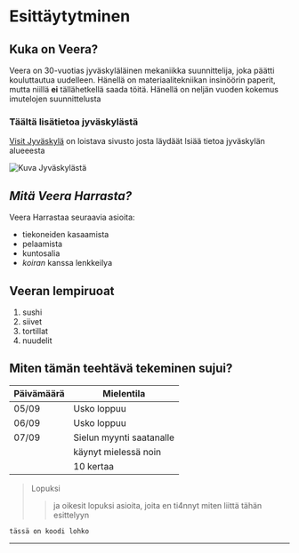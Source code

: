 # Esittäytytminen

## Kuka on Veera?
Veera on 30-vuotias jyväskyläläinen mekaniikka suunnittelija, joka päätti kouluttautua uudelleen. Hänellä on materiaalitekniikan insinöörin paperit, mutta niillä **ei** tällähetkellä saada töitä. Hänellä on neljän vuoden kokemus imutelojen suunnittelusta

### Täältä lisätietoa jyväskylästä

[Visit Jyväskylä](https://visitjyvaskyla.fi/tapahtumat/?gad_source=1&gad_campaignid=22427931299&gbraid=0AAAAADmVfqr8sNCUN9V-nIBB_0z5O_7Mn&gclid=CjwKCAjw2vTFBhAuEiwAFaScwlvgSgKB-uYLBFJpO5t9uVGBgo0e4zAVqAbC8Xxgpl78eoYm6xp7IRoC7kYQAvD_BwE) on loistava sivusto josta läydäät lsiää tietoa jyväskylän alueeesta

![ Kuva Jyväskylästä ](https://www.jyvaskyla.fi/sites/default/files/styles/16_9_mobile_image_style/public/thumbnails/image/jyvaskyla-ilmakuva-suuruspaa.jpg?h=56d0ca2e&itok=eye1M3YK)

## *Mitä Veera Harrasta?*
Veera Harrastaa seuraavia asioita:
- tiekoneiden kasaamista
- pelaamista
- kuntosalia
- *koiran* kanssa lenkkeilya

## Veeran lempiruoat
1. sushi
2. siivet
3. tortillat
4. nuudelit

## Miten tämän teehtävä tekeminen sujui? 

| Päivämäärä | Mielentila               |
| ---------- | ------------------------ |
| 05/09      | Usko loppuu              |
| 06/09      | Usko loppuu              |
| 07/09      | Sielun myynti saatanalle |
|            | käynyt mielessä noin     |
|            | 10 kertaa                |

>Lopuksi
>
>>ja oikesit lopuksi asioita, joita en ti4nnyt miten liittä tähän esittelyyn

```
tässä on koodi lohko
```

-----------------------------------------------------------------------------------------